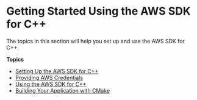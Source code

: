 # Getting Started Using the AWS SDK for C\+\+<a name="getting-started"></a>

The topics in this section will help you set up and use the AWS SDK for C\+\+\.

**Topics**
+ [Setting Up the AWS SDK for C\+\+](setup.md)
+ [Providing AWS Credentials](credentials.md)
+ [Using the AWS SDK for C\+\+](basic-use.md)
+ [Building Your Application with CMake](build-cmake.md)